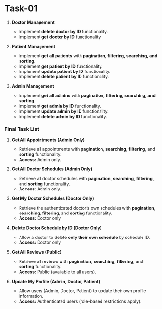 # Task-01

1. **Doctor Management**

   * Implement **delete doctor by ID** functionality.
   * Implement **get doctor by ID** functionality.

2. **Patient Management**

   * Implement **get all patients** with **pagination, filtering, searching, and sorting**.
   * Implement **get patient by ID** functionality.
   * Implement **update patient by ID** functionality.
   * Implement **delete patient by ID** functionality.

3. **Admin Management**

   * Implement **get all admins** with **pagination, filtering, searching, and sorting**.
   * Implement **get admin by ID** functionality.
   * Implement **update admin by ID** functionality.
   * Implement **delete admin by ID** functionality.


### **Final Task List**

1. **Get All Appointments (Admin Only)**

   * Retrieve all appointments with **pagination**, **searching**, **filtering**, and **sorting** functionality.
   * **Access:** Admin only.

2. **Get All Doctor Schedules (Admin Only)**

   * Retrieve all doctor schedules with **pagination**, **searching**, **filtering**, and **sorting** functionality.
   * **Access:** Admin only.

3. **Get My Doctor Schedules (Doctor Only)**

   * Retrieve the authenticated doctor’s own schedules with **pagination**, **searching**, **filtering**, and **sorting** functionality.
   * **Access:** Doctor only.

4. **Delete Doctor Schedule by ID (Doctor Only)**

   * Allow a doctor to delete **only their own schedule** by schedule ID.
   * **Access:** Doctor only.

5. **Get All Reviews (Public)**

   * Retrieve all reviews with **pagination**, **searching**, **filtering**, and **sorting** functionality.
   * **Access:** Public (available to all users).

6. **Update My Profile (Admin, Doctor, Patient)**

   * Allow users (Admin, Doctor, Patient) to update their own profile information.
   * **Access:** Authenticated users (role-based restrictions apply).
